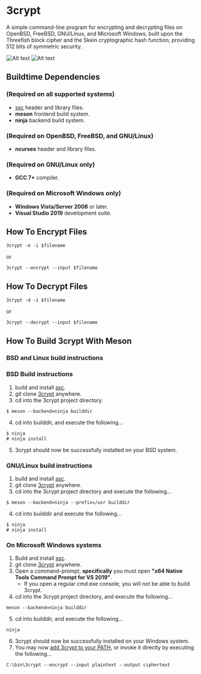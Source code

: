# 3crypt
A simple command-line program for encrypting and decrypting files on OpenBSD, FreeBSD, GNU/Linux, and Microsoft Windows, built upon the
Threefish block cipher and the Skein cryptographic hash function, providing 512 bits of symmetric security.

![Alt text](/../screenshots/plaintext.png?raw=true "Before 3crypt Encryption")
![Alt text](/../screenshots/ciphertext.png?raw=true "After 3crypt Encryption")

## Buildtime Dependencies
### (Required on all supported systems)
-   [ssc](https://github.com/stuartcalder/ssc) header and library files.
-   __meson__ frontend build system.
-   __ninja__ backend build system.
### (Required on OpenBSD, FreeBSD, and GNU/Linux)
-   __ncurses__ header and library files.
### (Required on GNU/Linux only)
-   __GCC 7+__ compiler.
### (Required on Microsoft Windows only)
-   __Windows Vista/Server 2008__ or later.
-   __Visual Studio 2019__ development suite.
## How To Encrypt Files
```
3crypt -e -i $filename
```
or
```
3crypt --encrypt --input $filename
```
## How To Decrypt Files
```
3crypt -d -i $filename
```
or
```
3crypt --decrypt --input $filename
```
## How To Build 3crypt With Meson
### BSD and Linux build instructions
### BSD Build instructions
1. build and install [ssc](https://github.com/stuartcalder/ssc).
2. git clone [3crypt](https://github.com/stuartcalder/3crypt) anywhere.
3. cd into the 3crypt project directory.
```
$ meson --backend=ninja builddir
```
4. cd into builddir, and execute the following...
```
$ ninja
# ninja install
```
5. 3crypt should now be successfully installed on your BSD system.
### GNU/Linux build instructions
1. build and install [ssc](https://github.com/stuartcalder/ssc).
2. git clone [3crypt](https://github.com/stuartcalder/3crypt) anywhere.
3. cd into the 3crypt project directory and execute the following...
```
$ meson --backend=ninja --prefix=/usr builddir
```
4. cd into builddir and execute the following...
```
$ ninja
# ninja install
```
### On Microsoft Windows systems
1. Build and install [ssc](https://github.com/stuartcalder/ssc).
2. git clone [3crypt](https://github.com/stuartcalder/3crypt) anywhere.
3. Open a command-prompt, **specifically** you must open __"x64 Native Tools Command Prompt for VS 2019"__.
	* If you open a regular cmd.exe console, you will not be able to build 3crypt.
4. cd into the 3crypt project directory, and execute the following...
```
meson --backend=ninja builddir
```
5. cd into builddir, and execute the following...
```
ninja
```
6. 3crypt should now be successfully installed on your Windows system.
7. You may now [add 3crypt to your PATH](https://stackoverflow.com/questions/9546324/adding-directory-to-path-environment-variable-in-windows), or invoke it directly by executing the following...
```
C:\bin\3crypt --encrypt --input plaintext --output ciphertext
```

